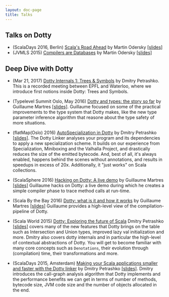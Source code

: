 ```yaml
---
layout: doc-page
title: Talks
---
```


Talks on Dotty
--------------
- (ScalaDays 2016, Berlin) [Scala's Road Ahead](https://www.youtube.com/watch?v=GHzWqJKFCk4) by Martin Odersky [\[slides\]](http://www.slideshare.net/Odersky/scala-days-nyc-2016)
- (JVMLS 2015) [Compilers are Databases](https://www.youtube.com/watch?v=WxyyJyB_Ssc) by Martin Odersky [\[slides\]](http://www.slideshare.net/Odersky/compilers-are-databases)

Deep Dive with Dotty
--------------------
- (Mar 21, 2017) [Dotty Internals 1: Trees & Symbols](https://www.youtube.com/watch?v=yYd-zuDd3S8) by Dmitry Petrashko.
This is a recorded meeting between EPFL and Waterloo, where we introduce first notions inside Dotty: Trees and Symbols.

- (Typelevel Summit Oslo, May 2016) [Dotty and types: the story so far](https://www.youtube.com/watch?v=YIQjfCKDR5A) by 
Guillaume Martres [\[slides\]](http://guillaume.martres.me/talks/typelevel-summit-oslo/).
Guillaume focused on some of the practical improvements to the type system that Dotty makes, like the new type parameter 
inference algorithm that reasone about the type safety of more situations.

- (flatMap(Oslo) 2016) [AutoSpecialization in Dotty](https://vimeo.com/165928176) by Dmitry Petrashko 
[\[slides\]](https://d-d.me/talks/flatmap2016/#/). The Dotty Linker analyses your program and its dependencies to 
apply a new specialization scheme. It builds on our experience from Specialization, Miniboxing and the Valhalla Project, 
and drastically reduces the size of the emitted bytecode. And, best of all, it's always enabled, happens behind the 
scenes without annotations,  and results in speedups in excess of 20x. Additionally, it "just works" on Scala collections.

- (ScalaSphere 2016) [Hacking on Dotty: A live demo](https://www.youtube.com/watch?v=0OOYGeZLHs4) by Guillaume Martres 
[\[slides\]](http://guillaume.martres.me/talks/dotty-live-demo/) Guillaume hacks on Dotty: a live demo during which he 
creates a simple compiler phase to trace method calls at run-time.

- (Scala By the Bay 2016) [Dotty: what is it and how it works](https://www.youtube.com/watch?v=wCFbYu7xEJA) by Guillaume 
Martres [\[slides\]](http://guillaume.martres.me/talks/dotty-tutorial/#/) Guillaume provides a high-level view of the 
compilation-pipeline of Dotty.

- (Scala World 2015) [Dotty: Exploring the future of Scala](https://www.youtube.com/watch?v=aftdOFuVU1o)
Dmitry Petrashko [\[slides\]](https://d-d.me/scalaworld2015/#/) covers many of the new features that Dotty brings on the 
table such as Intersection and Union types, improved lazy val initialization and more. 
Dmitry also covers dotty internals and in particular the high-level of contextual abstractions of Dotty. You will get to 
become familiar with many core concepts such as `Denotations`, their evolution through (compilation) time, their 
transformations and more.

- (ScalaDays 2015, Amsterdam) [Making your Scala applications smaller and faster with the Dotty linker](https://www.youtube.com/watch?v=xCeI1ArdXM4) 
by Dmitry Petrashko [\[slides\]](https://d-d.me/scaladays2015/#/). Dmitry introduces the call-graph analysis algorithm 
that Dotty implements and the performance benefits we can get in terms of number of methods, bytecode size, JVM code size 
and the number of objects allocated in the end.
